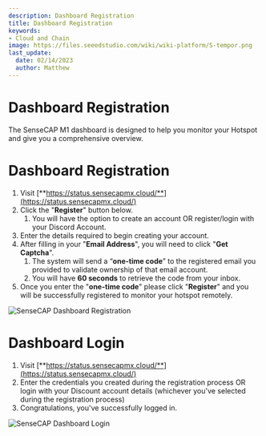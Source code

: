 ```yaml
---
description: Dashboard Registration
title: Dashboard Registration
keywords:
- Cloud and Chain
image: https://files.seeedstudio.com/wiki/wiki-platform/S-tempor.png
last_update:
  date: 02/14/2023
  author: Matthew
---
```


# Dashboard Registration


The SenseCAP M1 dashboard is designed to help you monitor your Hotspot and give you a comprehensive overview.

**Dashboard Registration**
==========================

1.  Visit [**https://status.sensecapmx.cloud/**](https://status.sensecapmx.cloud/)
2.  Click the "**Register**" button below.  
    1.  You will have the option to create an account OR register/login with your Discord Account.
3.  Enter the details required to begin creating your account.
4.  After filling in your "**Email Address**", you will need to click "**Get Captcha**".
    1.  The system will send a “**one-time code**” to the registered email you provided to validate ownership of that email account.
    2.  You will have **60 seconds** to retrieve the code from your inbox.
5.  Once you enter the "**one-time code**" please click "**Register**" and you will be successfully registered to monitor your hotspot remotely.

![SenseCAP Dashboard Registration](https://www.sensecapmx.com/wp-content/uploads/2022/07/register-dash-new.png)

**Dashboard Login**
===================

1.  Visit [**https://status.sensecapmx.cloud/**](https://status.sensecapmx.cloud/)
2.  Enter the credentials you created during the registration process OR login with your Discount account details (whichever you've selected during the registration process)
3.  Congratulations, you've successfully logged in.

![SenseCAP Dashboard Login](https://www.sensecapmx.com/wp-content/uploads/2022/07/dash-sign-in-new.png)